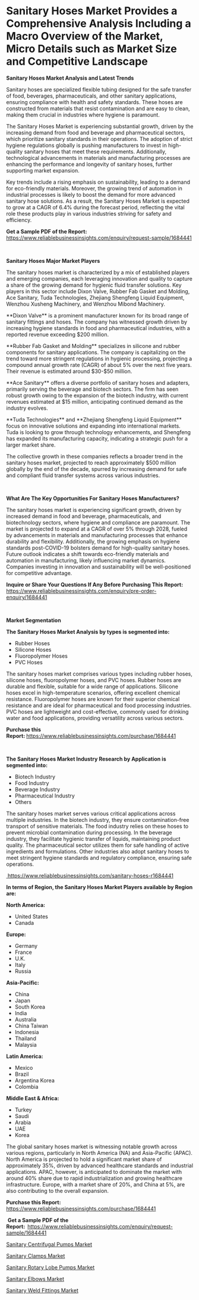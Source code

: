 <p><h1>Sanitary Hoses Market Provides a Comprehensive Analysis Including a Macro Overview of the Market, Micro Details such as Market Size and Competitive Landscape</h1></p><p><strong>Sanitary Hoses Market Analysis and Latest Trends</strong></p>
<p><p>Sanitary hoses are specialized flexible tubing designed for the safe transfer of food, beverages, pharmaceuticals, and other sanitary applications, ensuring compliance with health and safety standards. These hoses are constructed from materials that resist contamination and are easy to clean, making them crucial in industries where hygiene is paramount.</p><p>The Sanitary Hoses Market is experiencing substantial growth, driven by the increasing demand from food and beverage and pharmaceutical sectors, which prioritize sanitary standards in their operations. The adoption of strict hygiene regulations globally is pushing manufacturers to invest in high-quality sanitary hoses that meet these requirements. Additionally, technological advancements in materials and manufacturing processes are enhancing the performance and longevity of sanitary hoses, further supporting market expansion.</p><p>Key trends include a rising emphasis on sustainability, leading to a demand for eco-friendly materials. Moreover, the growing trend of automation in industrial processes is likely to boost the demand for more advanced sanitary hose solutions. As a result, the Sanitary Hoses Market is expected to grow at a CAGR of 6.4% during the forecast period, reflecting the vital role these products play in various industries striving for safety and efficiency.</p></p>
<p><strong>Get a Sample PDF of the Report:&nbsp;</strong> <a href="https://www.reliablebusinessinsights.com/enquiry/request-sample/1684441?utm_campaign=1877&utm_medium=2&utm_source=Github&utm_content=ia&utm_term=20022025&utm_id=sanitary-hoses">https://www.reliablebusinessinsights.com/enquiry/request-sample/1684441</a></p>
<p>&nbsp;</p>
<p><strong>Sanitary Hoses Major Market Players</strong></p>
<p><p>The sanitary hoses market is characterized by a mix of established players and emerging companies, each leveraging innovation and quality to capture a share of the growing demand for hygienic fluid transfer solutions. Key players in this sector include Dixon Valve, Rubber Fab Gasket and Molding, Ace Sanitary, Tuda Technologies, Zhejiang Shengfeng Liquid Equipment, Wenzhou Xusheng Machinery, and Wenzhou Mibond Machinery.</p><p>**Dixon Valve** is a prominent manufacturer known for its broad range of sanitary fittings and hoses. The company has witnessed growth driven by increasing hygiene standards in food and pharmaceutical industries, with a reported revenue exceeding $200 million. </p><p>**Rubber Fab Gasket and Molding** specializes in silicone and rubber components for sanitary applications. The company is capitalizing on the trend toward more stringent regulations in hygienic processing, projecting a compound annual growth rate (CAGR) of about 5% over the next five years. Their revenue is estimated around $30-$50 million.</p><p>**Ace Sanitary** offers a diverse portfolio of sanitary hoses and adapters, primarily serving the beverage and biotech sectors. The firm has seen robust growth owing to the expansion of the biotech industry, with current revenues estimated at $15 million, anticipating continued demand as the industry evolves.</p><p>**Tuda Technologies** and **Zhejiang Shengfeng Liquid Equipment** focus on innovative solutions and expanding into international markets. Tuda is looking to grow through technology enhancements, and Shengfeng has expanded its manufacturing capacity, indicating a strategic push for a larger market share.</p><p>The collective growth in these companies reflects a broader trend in the sanitary hoses market, projected to reach approximately $500 million globally by the end of the decade, spurred by increasing demand for safe and compliant fluid transfer systems across various industries.</p></p>
<p>&nbsp;</p>
<p><strong>What Are The Key Opportunities For Sanitary Hoses Manufacturers?</strong></p>
<p><p>The sanitary hoses market is experiencing significant growth, driven by increased demand in food and beverage, pharmaceuticals, and biotechnology sectors, where hygiene and compliance are paramount. The market is projected to expand at a CAGR of over 5% through 2028, fueled by advancements in materials and manufacturing processes that enhance durability and flexibility. Additionally, the growing emphasis on hygiene standards post-COVID-19 bolsters demand for high-quality sanitary hoses. Future outlook indicates a shift towards eco-friendly materials and automation in manufacturing, likely influencing market dynamics. Companies investing in innovation and sustainability will be well-positioned for competitive advantage.</p></p>
<p><strong>Inquire or Share Your Questions If Any Before Purchasing This Report:</strong> <a href="https://www.reliablebusinessinsights.com/enquiry/pre-order-enquiry/1684441?utm_campaign=1877&utm_medium=2&utm_source=Github&utm_content=ia&utm_term=20022025&utm_id=sanitary-hoses">https://www.reliablebusinessinsights.com/enquiry/pre-order-enquiry/1684441</a></p>
<p>&nbsp;</p>
<p><strong>Market Segmentation</strong></p>
<p><strong>The Sanitary Hoses Market Analysis by types is segmented into:</strong></p>
<p><ul><li>Rubber Hoses</li><li>Silicone Hoses</li><li>Fluoropolymer Hoses</li><li>PVC Hoses</li></ul></p>
<p><p>The sanitary hoses market comprises various types including rubber hoses, silicone hoses, fluoropolymer hoses, and PVC hoses. Rubber hoses are durable and flexible, suitable for a wide range of applications. Silicone hoses excel in high-temperature scenarios, offering excellent chemical resistance. Fluoropolymer hoses are known for their superior chemical resistance and are ideal for pharmaceutical and food processing industries. PVC hoses are lightweight and cost-effective, commonly used for drinking water and food applications, providing versatility across various sectors.</p></p>
<p><strong>Purchase this Report:&nbsp;</strong><a href="https://www.reliablebusinessinsights.com/purchase/1684441?utm_campaign=1877&utm_medium=2&utm_source=Github&utm_content=ia&utm_term=20022025&utm_id=sanitary-hoses">https://www.reliablebusinessinsights.com/purchase/1684441</a></p>
<p>&nbsp;</p>
<p><strong>The Sanitary Hoses Market Industry Research by Application is segmented into:</strong></p>
<p><ul><li>Biotech Industry</li><li>Food Industry</li><li>Beverage Industry</li><li>Pharmaceutical Industry</li><li>Others</li></ul></p>
<p><p>The sanitary hoses market serves various critical applications across multiple industries. In the biotech industry, they ensure contamination-free transport of sensitive materials. The food industry relies on these hoses to prevent microbial contamination during processing. In the beverage industry, they facilitate hygienic transfer of liquids, maintaining product quality. The pharmaceutical sector utilizes them for safe handling of active ingredients and formulations. Other industries also adopt sanitary hoses to meet stringent hygiene standards and regulatory compliance, ensuring safe operations.</p></p>
<p><a href="https://www.reliablebusinessinsights.com/sanitary-hoses-r1684441?utm_campaign=1877&utm_medium=2&utm_source=Github&utm_content=ia&utm_term=20022025&utm_id=sanitary-hoses">&nbsp;https://www.reliablebusinessinsights.com/sanitary-hoses-r1684441</a></p>
<p><strong>In terms of Region, the Sanitary Hoses Market Players available by Region are:</strong></p>
<p>
    <p> <strong> North America: </strong>
        <ul>
            <li>United States</li>
            <li>Canada</li>
        </ul>
        </p> 
    <p> <strong> Europe: </strong>
        <ul>
            <li>Germany</li>
            <li>France</li>
            <li>U.K.</li>
            <li>Italy</li>
            <li>Russia</li>
        </ul>
        </p> 
    <p> <strong> Asia-Pacific: </strong>
        <ul>
            <li>China</li>
            <li>Japan</li>
            <li>South Korea</li>
            <li>India</li>
            <li>Australia</li>
            <li>China Taiwan</li>
            <li>Indonesia</li>
            <li>Thailand</li>
            <li>Malaysia</li>
        </ul>
        </p> 
    <p> <strong> Latin America: </strong>
        <ul>
            <li>Mexico</li>
            <li>Brazil</li>
            <li>Argentina Korea</li>
            <li>Colombia</li>
        </ul>
        </p> 
    <p> <strong> Middle East & Africa: </strong>
        <ul>
            <li>Turkey</li>
            <li>Saudi</li>
            <li>Arabia</li>
            <li>UAE</li>
            <li>Korea</li>
        </ul>
    </p>
    </p>
<p><p>The global sanitary hoses market is witnessing notable growth across various regions, particularly in North America (NA) and Asia-Pacific (APAC). North America is projected to hold a significant market share of approximately 35%, driven by advanced healthcare standards and industrial applications. APAC, however, is anticipated to dominate the market with around 40% share due to rapid industrialization and growing healthcare infrastructure. Europe, with a market share of 20%, and China at 5%, are also contributing to the overall expansion.</p></p>
<p><strong>Purchase this Report: </strong><a href="https://www.reliablebusinessinsights.com/purchase/1684441?utm_campaign=1877&utm_medium=2&utm_source=Github&utm_content=ia&utm_term=20022025&utm_id=sanitary-hoses">https://www.reliablebusinessinsights.com/purchase/1684441</a></p>
<p>&nbsp;<strong>Get a Sample PDF of the Report:&nbsp;&nbsp;</strong><a href="https://www.reliablebusinessinsights.com/enquiry/request-sample/1684441?utm_campaign=1877&utm_medium=2&utm_source=Github&utm_content=ia&utm_term=20022025&utm_id=sanitary-hoses">https://www.reliablebusinessinsights.com/enquiry/request-sample/1684441</a></p>
<p><strong></strong></p>
<p><p><a href="https://github.com/deyniphytic/Market-Research-Report-List-1/blob/main/sanitary-centrifugal-pumps-market.md?utm_campaign=1877&utm_medium=2&utm_source=Github&utm_content=ia&utm_term=20022025&utm_id=sanitary-hoses">Sanitary Centrifugal Pumps Market</a></p><p><a href="https://github.com/saoneubeh8/Market-Research-Report-List-1/blob/main/sanitary-clamps-market.md?utm_campaign=1877&utm_medium=2&utm_source=Github&utm_content=ia&utm_term=20022025&utm_id=sanitary-hoses">Sanitary Clamps Market</a></p><p><a href="https://github.com/mohmodsiason/Market-Research-Report-List-1/blob/main/sanitary-rotary-lobe-pumps-market.md?utm_campaign=1877&utm_medium=2&utm_source=Github&utm_content=ia&utm_term=20022025&utm_id=sanitary-hoses">Sanitary Rotary Lobe Pumps Market</a></p><p><a href="https://github.com/anggigpps/Market-Research-Report-List-1/blob/main/sanitary-elbows-market.md?utm_campaign=1877&utm_medium=2&utm_source=Github&utm_content=ia&utm_term=20022025&utm_id=sanitary-hoses">Sanitary Elbows Market</a></p><p><a href="https://github.com/msiyahhonzo46/Market-Research-Report-List-1/blob/main/sanitary-weld-fittings-market.md?utm_campaign=1877&utm_medium=2&utm_source=Github&utm_content=ia&utm_term=20022025&utm_id=sanitary-hoses">Sanitary Weld Fittings Market</a></p></p>